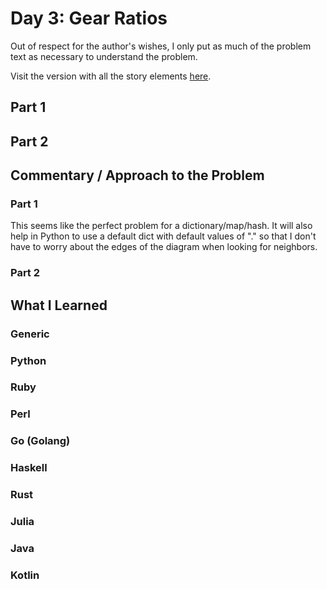 # Day 3: Gear Ratios

Out of respect for the author's wishes, I only put as much of the problem text as necessary to understand the problem.

Visit the version with all the story elements [here](https://adventofcode.com/2023/day/3).

## Part 1

## Part 2

## Commentary / Approach to the Problem
### Part 1
This seems like the perfect problem for a dictionary/map/hash. It will also help in Python to use a default dict with default values of "." so that I don't have to worry about the edges of the diagram when looking for neighbors. 
### Part 2
## What I Learned

### Generic

### Python

### Ruby

### Perl

### Go (Golang)

### Haskell

### Rust

### Julia

### Java

### Kotlin
    